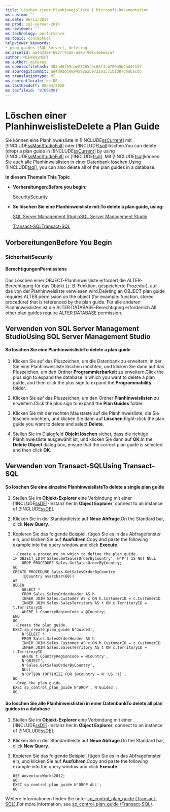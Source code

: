```yaml
---
title: Löschen einer Planhinweisliste | Microsoft-Dokumentation
ms.custom: ''
ms.date: 06/13/2017
ms.prod: sql-server-2014
ms.reviewer: ''
ms.technology: performance
ms.topic: conceptual
helpviewer_keywords:
- plan guides [SQL Server], deleting
ms.assetid: aa4d3188-6927-43de-a3e3-90fc16eeaca7
author: MikeRayMSFT
ms.author: mikeray
ms.openlocfilehash: 303ad6f59cbe24265aec66f3cb780a5b4ad4f157
ms.sourcegitcommit: ad4d92dce894592a259721a1571b1d8736abacdb
ms.translationtype: MT
ms.contentlocale: de-DE
ms.lasthandoff: 08/04/2020
ms.locfileid: "87698001"
---
```

# <a name="delete-a-plan-guide"></a><span data-ttu-id="24825-102">Löschen einer Planhinweisliste</span><span class="sxs-lookup"><span data-stu-id="24825-102">Delete a Plan Guide</span></span>
  <span data-ttu-id="24825-103">Sie können eine Planhinweisliste in [!INCLUDE[ssCurrent](../../includes/sscurrent-md.md)] mit [!INCLUDE[ssManStudioFull](../../includes/ssmanstudiofull-md.md)] oder [!INCLUDE[tsql](../../includes/tsql-md.md)]löschen.</span><span class="sxs-lookup"><span data-stu-id="24825-103">You can delete (drop) a plan guide in [!INCLUDE[ssCurrent](../../includes/sscurrent-md.md)] by using [!INCLUDE[ssManStudioFull](../../includes/ssmanstudiofull-md.md)] or [!INCLUDE[tsql](../../includes/tsql-md.md)].</span></span> <span data-ttu-id="24825-104">Mit [!INCLUDE[tsql](../../includes/tsql-md.md)]können Sie auch alle Planhinweislisten in einer Datenbank löschen.</span><span class="sxs-lookup"><span data-stu-id="24825-104">Using [!INCLUDE[tsql](../../includes/tsql-md.md)], you can also delete all of the plan guides in a database.</span></span>  
  
 <span data-ttu-id="24825-105">**In diesem Thema**</span><span class="sxs-lookup"><span data-stu-id="24825-105">**In This Topic**</span></span>  
  
-   <span data-ttu-id="24825-106">**Vorbereitungen:**</span><span class="sxs-lookup"><span data-stu-id="24825-106">**Before you begin:**</span></span>  
  
     [<span data-ttu-id="24825-107">Security</span><span class="sxs-lookup"><span data-stu-id="24825-107">Security</span></span>](#Security)  
  
-   <span data-ttu-id="24825-108">**So löschen Sie eine Planhinweisliste mit:**</span><span class="sxs-lookup"><span data-stu-id="24825-108">**To delete a plan guide, using:**</span></span>  
  
     [<span data-ttu-id="24825-109">SQL Server Management Studio</span><span class="sxs-lookup"><span data-stu-id="24825-109">SQL Server Management Studio</span></span>](#SSMSProcedure)  
  
     [<span data-ttu-id="24825-110">Transact-SQL</span><span class="sxs-lookup"><span data-stu-id="24825-110">Transact-SQL</span></span>](#TsqlProcedure)  
  
##  <a name="before-you-begin"></a><a name="BeforeYouBegin"></a> <span data-ttu-id="24825-111">Vorbereitungen</span><span class="sxs-lookup"><span data-stu-id="24825-111">Before You Begin</span></span>  
  
###  <a name="security"></a><a name="Security"></a> <span data-ttu-id="24825-112">Sicherheit</span><span class="sxs-lookup"><span data-stu-id="24825-112">Security</span></span>  
  
####  <a name="permissions"></a><a name="Permissions"></a> <span data-ttu-id="24825-113">Berechtigungen</span><span class="sxs-lookup"><span data-stu-id="24825-113">Permissions</span></span>  
 <span data-ttu-id="24825-114">Das Löschen einer OBJECT-Planhinweisliste erfordert die ALTER-Berechtigung für das Objekt (z. B. Funktion, gespeicherte Prozedur), auf das von der Planhinweisliste verwiesen wird.</span><span class="sxs-lookup"><span data-stu-id="24825-114">Deleting an OBJECT plan guide requires ALTER permission on the object (for example: function, stored procedure) that is referenced by the plan guide.</span></span> <span data-ttu-id="24825-115">Für alle anderen Planhinweislisten ist die ALTER DATABASE-Berechtigung erforderlich.</span><span class="sxs-lookup"><span data-stu-id="24825-115">All other plan guides require ALTER DATABASE permission.</span></span>  
  
##  <a name="using-sql-server-management-studio"></a><a name="SSMSProcedure"></a> <span data-ttu-id="24825-116">Verwenden von SQL Server Management Studio</span><span class="sxs-lookup"><span data-stu-id="24825-116">Using SQL Server Management Studio</span></span>  
  
#### <a name="to-delete-a-plan-guide"></a><span data-ttu-id="24825-117">So löschen Sie eine Planhinweisliste</span><span class="sxs-lookup"><span data-stu-id="24825-117">To delete a plan guide</span></span>  
  
1.  <span data-ttu-id="24825-118">Klicken Sie auf das Pluszeichen, um die Datenbank zu erweitern, in der Sie eine Planhinweisliste löschen möchten, und klicken Sie dann auf das Pluszeichen, um den Ordner **Programmierbarkeit** zu erweitern.</span><span class="sxs-lookup"><span data-stu-id="24825-118">Click the plus sign to expand the database in which you want to delete a plan guide, and then click the plus sign to expand the **Programmability** folder.</span></span>  
  
2.  <span data-ttu-id="24825-119">Klicken Sie auf das Pluszeichen, um den Ordner **Planhinweislisten** zu erweitern.</span><span class="sxs-lookup"><span data-stu-id="24825-119">Click the plus sign to expand the **Plan Guides** folder.</span></span>  
  
3.  <span data-ttu-id="24825-120">Klicken Sie mit der rechten Maustaste auf die Planhinweisliste, die Sie löschen möchten, und klicken Sie dann auf **Löschen**.</span><span class="sxs-lookup"><span data-stu-id="24825-120">Right-click the plan guide you want to delete and select **Delete**.</span></span>  
  
4.  <span data-ttu-id="24825-121">Stellen Sie im Dialogfeld **Objekt löschen** sicher, dass die richtige Planhinweisliste ausgewählt ist, und klicken Sie dann auf **OK**.</span><span class="sxs-lookup"><span data-stu-id="24825-121">In the **Delete Object** dialog box, ensure that the correct plan guide is selected and then click **OK**.</span></span>  
  
##  <a name="using-transact-sql"></a><a name="TsqlProcedure"></a> <span data-ttu-id="24825-122">Verwenden von Transact-SQL</span><span class="sxs-lookup"><span data-stu-id="24825-122">Using Transact-SQL</span></span>  
  
#### <a name="to-delete-a-single-plan-guide"></a><span data-ttu-id="24825-123">So löschen Sie eine einzelne Planhinweisliste</span><span class="sxs-lookup"><span data-stu-id="24825-123">To delete a single plan guide</span></span>  
  
1.  <span data-ttu-id="24825-124">Stellen Sie im **Objekt-Explorer** eine Verbindung mit einer [!INCLUDE[ssDE](../../includes/ssde-md.md)]-Instanz her.</span><span class="sxs-lookup"><span data-stu-id="24825-124">In **Object Explorer**, connect to an instance of [!INCLUDE[ssDE](../../includes/ssde-md.md)].</span></span>  
  
2.  <span data-ttu-id="24825-125">Klicken Sie in der Standardleiste auf **Neue Abfrage**.</span><span class="sxs-lookup"><span data-stu-id="24825-125">On the Standard bar, click **New Query**.</span></span>  
  
3.  <span data-ttu-id="24825-126">Kopieren Sie das folgende Beispiel, fügen Sie es in das Abfragefenster ein, und klicken Sie auf **Ausführen**.</span><span class="sxs-lookup"><span data-stu-id="24825-126">Copy and paste the following example into the query window and click **Execute**.</span></span>  
  
    ```  
    --Create a procedure on which to define the plan guide.  
    IF OBJECT_ID(N'Sales.GetSalesOrderByCountry', N'P') IS NOT NULL  
        DROP PROCEDURE Sales.GetSalesOrderByCountry;  
    GO  
    CREATE PROCEDURE Sales.GetSalesOrderByCountry   
        (@Country nvarchar(60))  
    AS  
    BEGIN  
        SELECT *  
        FROM Sales.SalesOrderHeader AS h   
        INNER JOIN Sales.Customer AS c ON h.CustomerID = c.CustomerID  
        INNER JOIN Sales.SalesTerritory AS t ON c.TerritoryID = t.TerritoryID  
        WHERE t.CountryRegionCode = @Country;  
    END  
    GO  
    --Create the plan guide.  
    EXEC sp_create_plan_guide N'Guide3',  
        N'SELECT *  
        FROM Sales.SalesOrderHeader AS h   
        INNER JOIN Sales.Customer AS c ON h.CustomerID = c.CustomerID  
        INNER JOIN Sales.SalesTerritory AS t ON c.TerritoryID = t.TerritoryID  
        WHERE t.CountryRegionCode = @Country',  
        N'OBJECT',  
        N'Sales.GetSalesOrderByCountry',  
        NULL,  
        N'OPTION (OPTIMIZE FOR (@Country = N''US''))';  
    GO  
    --Drop the plan guide.  
    EXEC sp_control_plan_guide N'DROP', N'Guide3';  
    GO  
    ```  
  
#### <a name="to-delete-all-plan-guides-in-a-database"></a><span data-ttu-id="24825-127">So löschen Sie alle Planhinweislisten in einer Datenbank</span><span class="sxs-lookup"><span data-stu-id="24825-127">To delete all plan guides in a database</span></span>  
  
1.  <span data-ttu-id="24825-128">Stellen Sie im **Objekt-Explorer** eine Verbindung mit einer [!INCLUDE[ssDE](../../includes/ssde-md.md)]-Instanz her.</span><span class="sxs-lookup"><span data-stu-id="24825-128">In **Object Explorer**, connect to an instance of [!INCLUDE[ssDE](../../includes/ssde-md.md)].</span></span>  
  
2.  <span data-ttu-id="24825-129">Klicken Sie in der Standardleiste auf **Neue Abfrage**.</span><span class="sxs-lookup"><span data-stu-id="24825-129">On the Standard bar, click **New Query**.</span></span>  
  
3.  <span data-ttu-id="24825-130">Kopieren Sie das folgende Beispiel, fügen Sie es in das Abfragefenster ein, und klicken Sie auf **Ausführen**.</span><span class="sxs-lookup"><span data-stu-id="24825-130">Copy and paste the following example into the query window and click **Execute**.</span></span>  
  
    ```  
    USE AdventureWorks2012;  
    GO  
    EXEC sp_control_plan_guide N'DROP ALL';  
    GO  
    ```  
  
 <span data-ttu-id="24825-131">Weitere Informationen finden Sie unter [sp_control_plan_guide &#40;Transact-SQL&#41;](/sql/relational-databases/system-stored-procedures/sp-control-plan-guide-transact-sql).</span><span class="sxs-lookup"><span data-stu-id="24825-131">For more information, see [sp_control_plan_guide &#40;Transact-SQL&#41;](/sql/relational-databases/system-stored-procedures/sp-control-plan-guide-transact-sql).</span></span>  
  
  
